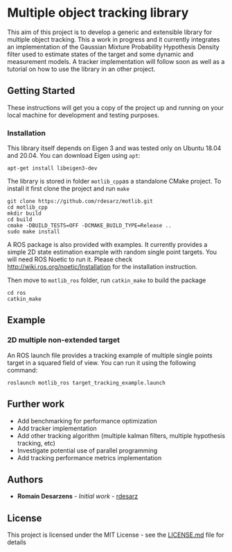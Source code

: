 # Multiple object tracking library

This aim of this project is to develop a generic and extensible library for multiple object tracking. This a work in progress and 
it currently integrates an implementation of the Gaussian Mixture Probability Hypothesis Density filter used to estimate 
states of the target and some dynamic and measurement models. A tracker implementation will follow soon as well as a tutorial 
on how to use the library in an other project.

## Getting Started
These instructions will get you a copy of the project up and running on your local machine for development and testing purposes. 

### Installation

This library itself depends on Eigen 3 and was tested only on Ubuntu 18.04 and 20.04. You can download Eigen using `apt`:

```
apt-get install libeigen3-dev
```

The library is stored in folder `motlib_cpp`as a standalone CMake project. To install it first clone the project and run 
`make`

```
git clone https://github.com/rdesarz/motlib.git
cd motlib_cpp
mkdir build 
cd build
cmake -DBUILD_TESTS=OFF -DCMAKE_BUILD_TYPE=Release ..
sudo make install
```

A ROS package is also provided with examples. It currently provides a simple 2D state estimation example with random 
single point targets. You will need ROS Noetic to run it. Please check http://wiki.ros.org/noetic/Installation for the 
installation instruction.

Then move to `motlib_ros` folder, run `catkin_make` to build the package 

```
cd ros
catkin_make  
```

## Example

### 2D multiple non-extended target 

An ROS launch file provides a tracking example of multiple single points target in a squared field of view. You can run it using the following command:

```
roslaunch motlib_ros target_tracking_example.launch
```

## Further work
* Add benchmarking for performance optimization
* Add tracker implementation
* Add other tracking algorithm (multiple kalman filters, multiple hypothesis tracking, etc)
* Investigate potential use of parallel programming  
* Add tracking performance metrics implementation

## Authors

* **Romain Desarzens** - *Initial work* - [rdesarz](https://github.com/rdesarz)

## License

This project is licensed under the MIT License - see the [LICENSE.md](LICENSE.md) file for details
